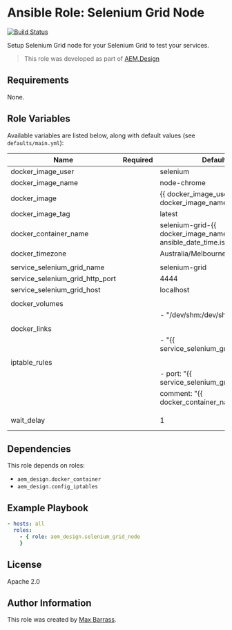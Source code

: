 # Ansible Role: Selenium Grid Node

[![Build Status](https://travis-ci.org/aem-design/ansible-role-selenium-grid-node.svg?branch=master)](https://travis-ci.org/aem-design/ansible-role-selenium-grid-node)

Setup Selenium Grid node for your Selenium Grid to test your services.
> This role was developed as part of
> [AEM.Design](http://aem.design/)

## Requirements

None.

## Role Variables

Available variables are listed below, along with default values (see `defaults/main.yml`):

| Name                            	| Required 	| Default                                                                               	| Notes                            	|
|---------------------------------	|----------	|---------------------------------------------------------------------------------------	|----------------------------------	|
| docker_image_user               	|          	| selenium                                                                              	|                                  	|
| docker_image_name               	|          	| node-chrome                                                                           	|                                  	|
| docker_image                    	|          	| {{ docker_image_user }}/{{ docker_image_name }}                                       	|                                  	|
| docker_image_tag                	|          	| latest                                                                                	|                                  	|
| docker_container_name           	|          	| selenium-grid-{{ docker_image_name }}-{{ ansible_date_time.iso8601_micro | to_uuid }} 	|                                  	|
| docker_timezone                 	|          	| Australia/Melbourne                                                                   	|                                  	|
|                                 	|          	|                                                                                       	|                                  	|
| service_selenium_grid_name      	|          	| selenium-grid                                                                         	|                                  	|
| service_selenium_grid_http_port 	|          	| 4444                                                                                  	|                                  	|
| service_selenium_grid_host      	|          	| localhost                                                                             	|                                  	|
|                                 	|          	|                                                                                       	|                                  	|
| docker_volumes                  	|          	|                                                                                       	|                                  	|
|                                 	|          	| - "/dev/shm:/dev/shm"                                                                 	|                                  	|
|                                 	|          	|                                                                                       	|                                  	|
| docker_links                    	|          	|                                                                                       	|                                  	|
|                                 	|          	| - "{{ service_selenium_grid_name | default('selenium-grid') }}:hub"                   	|                                  	|
|                                 	|          	|                                                                                       	|                                  	|
| iptable_rules                   	|          	|                                                                                       	|                                  	|
|                                 	|          	| - port: "{{ service_selenium_grid_http_port | default('4444') }}"                     	|                                  	|
|                                 	|          	| comment: "{{ docker_container_name }}"                                                	|                                  	|
|                                 	|          	|                                                                                       	|                                  	|
| wait_delay                      	|          	| 1                                                                                     	| how long to wait between retries 	|

## Dependencies

This role depends on roles:
 
- `aem_design.docker_container`
- `aem_design.config_iptables`

## Example Playbook

```yaml
- hosts: all
  roles:
    - { role: aem_design.selenium_grid_node
    }
```

## License

Apache 2.0

## Author Information

This role was created by [Max Barrass](https://aem.design/).